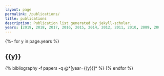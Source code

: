 ```yaml
---
layout: page
permalink: /publications/
title: publications
description: Publication list generated by jekyll-scholar.
years: [2019, 2018, 2017, 2016, 2015, 2014, 2012, 2011, 2010, 2009, 2008, 2007, 2006, 2004]
---
```

<!-- _pages/publications.md -->
<div class="publications">

{%- for y in page.years %}
  <h2 class="year">{{y}}</h2>
  {% bibliography -f papers -q @*[year={{y}}]* %}
{% endfor %}

</div>
